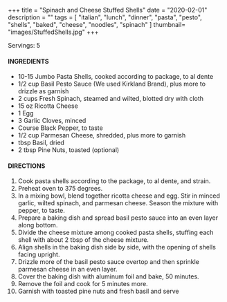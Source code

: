 +++
title = "Spinach and Cheese Stuffed Shells"
date = "2020-02-01"
description = ""
tags = [
    "italian",
    "lunch",
    "dinner",
    "pasta",
    "pesto",
    "shells",
    "baked",
    "cheese", 
    "noodles", 
    "spinach"
]
thumbnail= "images/StuffedShells.jpg"
+++

Servings: 5 <!--more-->

#### INGREDIENTS 

* 10-15 Jumbo Pasta Shells, cooked according to package, to al dente
* 1/2 cup Basil Pesto Sauce (We used Kirkland Brand), plus more to drizzle as garnish
* 2 cups Fresh Spinach, steamed and wilted, blotted dry with cloth
* 15 oz Ricotta Cheese
* 1 Egg
* 3 Garlic Cloves, minced
* Course Black Pepper, to taste
* 1/2 cup Parmesan Cheese, shredded, plus more to garnish
* tbsp Basil, dried 
* 2 tbsp Pine Nuts, toasted (optional) 

#### DIRECTIONS 

1. Cook pasta shells according to the package, to al dente, and strain. 
2. Preheat oven to 375 degrees. 
3. In a mixing bowl, blend together ricotta cheese and egg. Stir in minced garlic, wilted spinach, and parmesan cheese. Season the mixture with pepper, to taste. 
4. Prepare a baking dish and spread basil pesto sauce into an even layer along bottom. 
5. Divide the cheese mixture among cooked pasta shells, stuffing each shell with about 2 tbsp of the cheese mixture. 
6. Align shells in the baking dish side by side, with the opening of shells facing upright. 
7. Drizzle more of the basil pesto sauce overtop and then sprinkle parmesan cheese in an even layer.  
8. Cover the baking dish with aluminum foil and bake, 50 minutes.
9. Remove the foil and cook for 5 minutes more. 
10. Garnish with toasted pine nuts and fresh basil and serve
